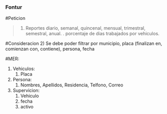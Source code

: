 ### Fontur

#Peticion
> 1) Reportes diario, semanal, quincenal, mensual, trimestral, semestral, anual. . porcentaje de dias trabajados por vehiculos. 

#Consideracion
2) Se debe poder filtrar por municipio, placa (finalizan en, comienzan con, contiene), persona, fecha

#MER:
1. Vehiculos:
    1. Placa
2. Persona:
    1. Nombres, Apellidos, Residencia, Telfono, Correo
3. Supervicion:
    1. Vehiculo
    2. fecha
    3. activo
